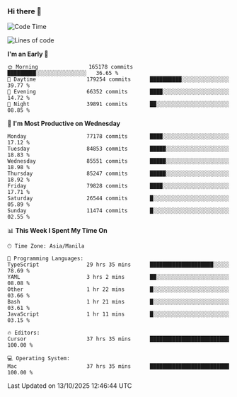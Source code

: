 ### Hi there 👋

<!--START_SECTION:waka-->
![Code Time](http://img.shields.io/badge/Code%20Time-6%2C388%20hrs%207%20mins-blue)

![Lines of code](https://img.shields.io/badge/From%20Hello%20World%20I%27ve%20Written-148.8%20million%20lines%20of%20code-blue)

**I'm an Early 🐤** 

```text
🌞 Morning                165178 commits      █████████░░░░░░░░░░░░░░░░   36.65 % 
🌆 Daytime                179254 commits      ██████████░░░░░░░░░░░░░░░   39.77 % 
🌃 Evening                66352 commits       ████░░░░░░░░░░░░░░░░░░░░░   14.72 % 
🌙 Night                  39891 commits       ██░░░░░░░░░░░░░░░░░░░░░░░   08.85 % 
```
📅 **I'm Most Productive on Wednesday** 

```text
Monday                   77178 commits       ████░░░░░░░░░░░░░░░░░░░░░   17.12 % 
Tuesday                  84853 commits       █████░░░░░░░░░░░░░░░░░░░░   18.83 % 
Wednesday                85551 commits       █████░░░░░░░░░░░░░░░░░░░░   18.98 % 
Thursday                 85247 commits       █████░░░░░░░░░░░░░░░░░░░░   18.92 % 
Friday                   79828 commits       ████░░░░░░░░░░░░░░░░░░░░░   17.71 % 
Saturday                 26544 commits       █░░░░░░░░░░░░░░░░░░░░░░░░   05.89 % 
Sunday                   11474 commits       █░░░░░░░░░░░░░░░░░░░░░░░░   02.55 % 
```


📊 **This Week I Spent My Time On** 

```text
🕑︎ Time Zone: Asia/Manila

💬 Programming Languages: 
TypeScript               29 hrs 35 mins      ████████████████████░░░░░   78.69 % 
YAML                     3 hrs 2 mins        ██░░░░░░░░░░░░░░░░░░░░░░░   08.08 % 
Other                    1 hr 22 mins        █░░░░░░░░░░░░░░░░░░░░░░░░   03.66 % 
Bash                     1 hr 21 mins        █░░░░░░░░░░░░░░░░░░░░░░░░   03.61 % 
JavaScript               1 hr 11 mins        █░░░░░░░░░░░░░░░░░░░░░░░░   03.15 % 

🔥 Editors: 
Cursor                   37 hrs 35 mins      █████████████████████████   100.00 % 

💻 Operating System: 
Mac                      37 hrs 35 mins      █████████████████████████   100.00 % 
```


 Last Updated on 13/10/2025 12:46:44 UTC
<!--END_SECTION:waka-->


<!--
**rad182/rad182** is a ✨ _special_ ✨ repository because its `README.md` (this file) appears on your GitHub profile.

Here are some ideas to get you started:

- 🔭 I’m currently working on ...
- 🌱 I’m currently learning ...
- 👯 I’m looking to collaborate on ...
- 🤔 I’m looking for help with ...
- 💬 Ask me about ...
- 📫 How to reach me: ...
- 😄 Pronouns: ...
- ⚡ Fun fact: ...
-->
